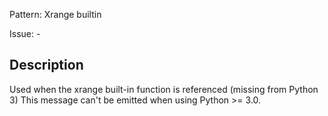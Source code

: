 Pattern: Xrange builtin

Issue: -

## Description

Used when the xrange built-in function is referenced (missing from Python 3) This message can't be emitted when using Python >= 3.0.